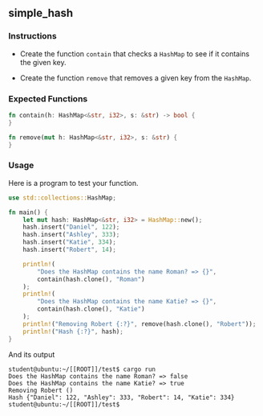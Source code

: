 ## simple_hash

### Instructions

- Create the function `contain` that checks a `HashMap` to see if it contains the given key.

- Create the function `remove` that removes a given key from the `HashMap`.

### Expected Functions

```rust
fn contain(h: HashMap<&str, i32>, s: &str) -> bool {
}

fn remove(mut h: HashMap<&str, i32>, s: &str) {
}
```

### Usage

Here is a program to test your function.

```rust
use std::collections::HashMap;

fn main() {
    let mut hash: HashMap<&str, i32> = HashMap::new();
    hash.insert("Daniel", 122);
    hash.insert("Ashley", 333);
    hash.insert("Katie", 334);
    hash.insert("Robert", 14);

    println!(
        "Does the HashMap contains the name Roman? => {}",
        contain(hash.clone(), "Roman")
    );
    println!(
        "Does the HashMap contains the name Katie? => {}",
        contain(hash.clone(), "Katie")
    );
    println!("Removing Robert {:?}", remove(hash.clone(), "Robert"));
    println!("Hash {:?}", hash);
}
```

And its output

```console
student@ubuntu:~/[[ROOT]]/test$ cargo run
Does the HashMap contains the name Roman? => false
Does the HashMap contains the name Katie? => true
Removing Robert ()
Hash {"Daniel": 122, "Ashley": 333, "Robert": 14, "Katie": 334}
student@ubuntu:~/[[ROOT]]/test$
```
